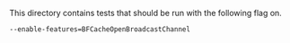 This directory contains tests that should be run with the following flag on.
```
--enable-features=BFCacheOpenBroadcastChannel
```